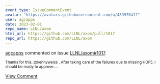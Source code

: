 ```yaml
---
event_type: IssueCommentEvent
avatar: "https://avatars.githubusercontent.com/u/48997041?"
user: agcapps
date: 2023-02-01
repo_name: LLNL/axom
html_url: https://github.com/LLNL/axom/pull/1017
repo_url: https://github.com/LLNL/axom
---
```


<a href='https://github.com/agcapps' target='_blank'>agcapps</a> commented on issue <a href='https://github.com/LLNL/axom/pull/1017' target='_blank'>LLNL/axom#1017</a>.

<small>Thanks for this, @kennyweiss .  After taking care of the failures due to missing HDF5, I should be ready to approve....</small>

<a href='https://github.com/LLNL/axom/pull/1017' target='_blank'>View Comment</a>